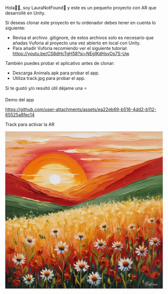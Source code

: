 Hola👋🏻, soy LauraNotFound🍄 y este es un pequeño proyecto con AR que desarrollé en Unity.

Si deseas clonar este proyecto en tu ordenador debes tener en cuenta lo siguiente:
- Revisa el archivo .gitignore, de estos archivos solo es necesario que añadas Vuforia al proyecto una vez abierto en local con Unity.
- Para añadir Vuforia recomiendo ver el siguiente tutorial: https://youtu.be/CS8dHcTgH58?si=NEgIKdHsvOs7S-Uw

También puedes probar el aplicativo antes de clonar:
- Descarga Animals.apk para probar el app.
- Utiliza track.jpg para probar el app.

Si te gustó y/o resultó útil déjame una ⭐

Demo del app

https://github.com/user-attachments/assets/ea22eb69-b516-4dd2-b112-65525a8fec14

Track para activar la AR

![image alt](https://raw.githubusercontent.com/LauraNotFound/AnimalsAR/refs/heads/main/track.jpg)
